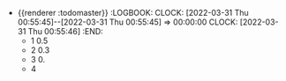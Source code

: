 - {{renderer :todomaster}}
  :LOGBOOK:
  CLOCK: [2022-03-31 Thu 00:55:45]--[2022-03-31 Thu 00:55:45] =>  00:00:00
  CLOCK: [2022-03-31 Thu 00:55:46]
  :END:
	- 1 0.5
	- 2 0.3
	- 3 0.
	- 4